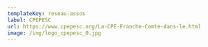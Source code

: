 ```yaml
---
templateKey: reseau-assos
label: CPEPESC
url: https://www.cpepesc.org/La-CPE-Franche-Comte-dans-le.html
image: /img/logo_cpepesc_0.jpg
---
```

